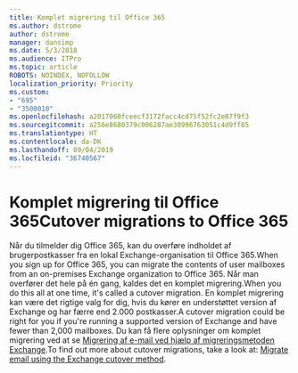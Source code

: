 ```yaml
---
title: Komplet migrering til Office 365
ms.author: dstrome
author: dstrome
manager: dansimp
ms.date: 5/3/2018
ms.audience: ITPro
ms.topic: article
ROBOTS: NOINDEX, NOFOLLOW
localization_priority: Priority
ms.custom:
- "695"
- "3500010"
ms.openlocfilehash: a2017060fceecf3172facc4cd75f52fc2e07f9f3
ms.sourcegitcommit: a256e8680379c006287ae30996763051c4d9ff85
ms.translationtype: HT
ms.contentlocale: da-DK
ms.lasthandoff: 09/04/2019
ms.locfileid: "36740567"
---
```

# <a name="cutover-migrations-to-office-365"></a><span data-ttu-id="a6031-102">Komplet migrering til Office 365</span><span class="sxs-lookup"><span data-stu-id="a6031-102">Cutover migrations to Office 365</span></span>

<span data-ttu-id="a6031-103">Når du tilmelder dig Office 365, kan du overføre indholdet af brugerpostkasser fra en lokal Exchange-organisation til Office 365.</span><span class="sxs-lookup"><span data-stu-id="a6031-103">When you sign up for Office 365, you can migrate the contents of user mailboxes from an on-premises Exchange organization to Office 365.</span></span> <span data-ttu-id="a6031-104">Når man overfører det hele på én gang, kaldes det en komplet migrering.</span><span class="sxs-lookup"><span data-stu-id="a6031-104">When you do this all at one time, it's called a cutover migration.</span></span> <span data-ttu-id="a6031-105">En komplet migrering kan være det rigtige valg for dig, hvis du kører en understøttet version af Exchange og har færre end 2.000 postkasser.</span><span class="sxs-lookup"><span data-stu-id="a6031-105">A cutover migration could be right for you if you're running a supported version of Exchange and have fewer than 2,000 mailboxes.</span></span> <span data-ttu-id="a6031-106">Du kan få flere oplysninger om komplet migrering ved at se [Migrering af e-mail ved hjælp af migreringsmetoden Exchange](https://docs.microsoft.com/Exchange/mailbox-migration/cutover-migration-to-office-365).</span><span class="sxs-lookup"><span data-stu-id="a6031-106">To find out more about cutover migrations, take a look at: [Migrate email using the Exchange cutover method](https://docs.microsoft.com/Exchange/mailbox-migration/cutover-migration-to-office-365).</span></span>
  